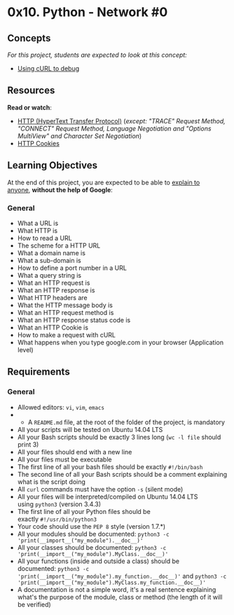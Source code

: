 0x10. Python - Network #0
=========================

Concepts
--------

*For this project, students are expected to look at this concept:*

-   [Using cURL to debug](https://intranet.hbtn.io/concepts/51)

Resources
---------

**Read or watch**:

-   [HTTP (HyperText Transfer Protocol)](https://intranet.hbtn.io/rltoken/vNqPD0N8vIgqJL1LnWaldQ "HTTP (HyperText Transfer Protocol)") (*except: "TRACE" Request Method, "CONNECT" Request Method, Language Negotiation and "Options MultiView" and Character Set Negotiation*)
-   [HTTP Cookies](https://intranet.hbtn.io/rltoken/ubO0VPV2T3D77jyfc0c1Xw "HTTP Cookies")

Learning Objectives
-------------------

At the end of this project, you are expected to be able to [explain to anyone](https://intranet.hbtn.io/rltoken/jgv_SB1xeGngzeB6Mh6RQw "explain to anyone"), **without the help of Google**:

### General

-   What a URL is
-   What HTTP is
-   How to read a URL
-   The scheme for a HTTP URL
-   What a domain name is
-   What a sub-domain is
-   How to define a port number in a URL
-   What a query string is
-   What an HTTP request is
-   What an HTTP response is
-   What HTTP headers are
-   What the HTTP message body is
-   What an HTTP request method is
-   What an HTTP response status code is
-   What an HTTP Cookie is
-   How to make a request with cURL
-   What happens when you type google.com in your browser (Application level)

Requirements
------------

### General

-   Allowed editors: `vi`, `vim`, `emacs`
-   - A `README.md` file, at the root of the folder of the project, is mandatory
-   All your scripts will be tested on Ubuntu 14.04 LTS
-   All your Bash scripts should be exactly 3 lines long (`wc -l file` should print 3)
-   All your files should end with a new line
-   All your files must be executable
-   The first line of all your bash files should be exactly `#!/bin/bash`
-   The second line of all your Bash scripts should be a comment explaining what is the script doing
-   All `curl` commands must have the option `-s` (silent mode)
-   All your files will be interpreted/compiled on Ubuntu 14.04 LTS using `python3` (version 3.4.3)
-   The first line of all your Python files should be exactly `#!/usr/bin/python3`
-   Your code should use the `PEP 8` style (version 1.7.*)
-   All your modules should be documented: `python3 -c 'print(__import__("my_module").__doc__)'`
-   All your classes should be documented: `python3 -c 'print(__import__("my_module").MyClass.__doc__)'`
-   All your functions (inside and outside a class) should be documented: `python3 -c 'print(__import__("my_module").my_function.__doc__)'` and `python3 -c 'print(__import__("my_module").MyClass.my_function.__doc__)'`
-   A documentation is not a simple word, it's a real sentence explaining what's the purpose of the module, class or method (the length of it will be verified)